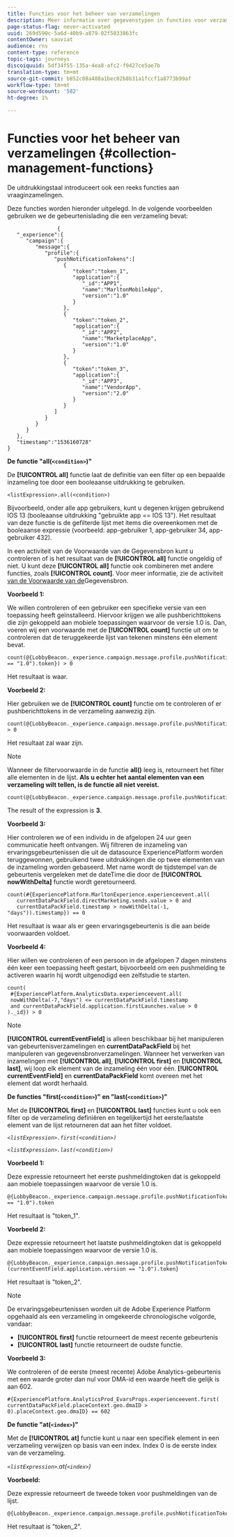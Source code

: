 ```yaml
---
title: Functies voor het beheer van verzamelingen
description: Meer informatie over gegevenstypen in functies voor verzamelingsbeheer
page-status-flag: never-activated
uuid: 269d590c-5a6d-40b9-a879-02f5033863fc
contentOwner: sauviat
audience: rns
content-type: reference
topic-tags: journeys
discoiquuid: 5df34f55-135a-4ea8-afc2-f9427ce5ae7b
translation-type: tm+mt
source-git-commit: b852c08a488a1bec02b8b31a1fccf1a8773b99af
workflow-type: tm+mt
source-wordcount: '582'
ht-degree: 1%

---
```



# Functies voor het beheer van verzamelingen {#collection-management-functions}

De uitdrukkingstaal introduceert ook een reeks functies aan vraaginzamelingen.

Deze functies worden hieronder uitgelegd. In de volgende voorbeelden gebruiken we de gebeurtenislading die een verzameling bevat:

```
                { 
   "_experience":{ 
      "campaign":{ 
         "message":{ 
            "profile":{ 
               "pushNotificationTokens":[ 
                  { 
                     "token":"token_1",
                     "application":{ 
                        "_id":"APP1",
                        "name":"MarltonMobileApp",
                        "version":"1.0"
                     }
                  },
                  { 
                     "token":"token_2",
                     "application":{ 
                        "_id":"APP2",
                        "name":"MarketplaceApp",
                        "version":"1.0"
                     }
                  },
                  { 
                     "token":"token_3",
                     "application":{ 
                        "_id":"APP3",
                        "name":"VendorApp",
                        "version":"2.0"
                     }
                  }
               ]
            }
         }
      }
   },
   "timestamp":"1536160728"
}
```

**De functie &quot;all(`<condition>`)&quot;**

De **[!UICONTROL all]** functie laat de definitie van een filter op een bepaalde inzameling toe door een booleaanse uitdrukking te gebruiken.

```
<listExpression>.all(<condition>)
```

Bijvoorbeeld, onder alle app gebruikers, kunt u degenen krijgen gebruikend IOS 13 (booleaanse uitdrukking &quot;gebruikte app == IOS 13&quot;). Het resultaat van deze functie is de gefilterde lijst met items die overeenkomen met de booleaanse expressie (voorbeeld: app-gebruiker 1, app-gebruiker 34, app-gebruiker 432).

In een activiteit van de Voorwaarde van de Gegevensbron kunt u controleren of is het resultaat van de **[!UICONTROL all]** functie ongeldig of niet. U kunt deze **[!UICONTROL all]** functie ook combineren met andere functies, zoals **[!UICONTROL count]**. Voor meer informatie, zie de activiteit [van de Voorwaarde van de](../building-journeys/condition-activity.md#data_source_condition)Gegevensbron.

**Voorbeeld 1:**

We willen controleren of een gebruiker een specifieke versie van een toepassing heeft geïnstalleerd. Hiervoor krijgen we alle pushberichttokens die zijn gekoppeld aan mobiele toepassingen waarvoor de versie 1.0 is. Dan, voeren wij een voorwaarde met de **[!UICONTROL count]** functie uit om te controleren dat de teruggekeerde lijst van tekenen minstens één element bevat.

```
count(@{LobbyBeacon._experience.campaign.message.profile.pushNotificationTokens.all(currentEventField.application.version == "1.0").token}) > 0
```

Het resultaat is waar.

**Voorbeeld 2:**

Hier gebruiken we de **[!UICONTROL count]** functie om te controleren of er pushberichttokens in de verzameling aanwezig zijn.

```
count(@{LobbyBeacon._experience.campaign.message.profile.pushNotificationTokens.all().token}) > 0
```

Het resultaat zal waar zijn.

<!--Alternatively, you can check if there is no token in the collection:

   ```
   count(@{LobbyBeacon._experience.campaign.message.profile.pushNotificationTokens.all().token}) == 0
   ```

The result will be false.

Here we use the count function in a condition to count the number of push notification tokens in the event.

`count(@{LobbyBeacon._experience.campaign.message.profile.pushNotificationTokens.all().token})`

The result is true.

Note that when the condition in the **all()** function is empty, the filter will return all the elements in the list. Hence, the expression above is equivalent to:

`count(@{LobbyBeacon._experience.campaign.message.profile.pushNotificationTokens.application.name})`

In both cases, the result of the expression is **3**.

A query of experience events recorded on the Adobe Experience Platform may or may not include the current event that triggered the current Journey. This will depend on the relative processing time with which [!DNL Journey Orchestration] sees an event and started evaluating conditions, versus the time it takes for that event to be ingested into the Adobe Experience Platform. For example, when using the .all() syntax to query experience events from the Adobe Experience Platform, we recommend enforcing the exclusion of the current event (by requiring an
earlier timestamp) in order to only consider prior events.-->

>[!NOTE]
>
>Wanneer de filtervoorwaarde in de functie **all()** leeg is, retourneert het filter alle elementen in de lijst. **Als u echter het aantal elementen van een verzameling wilt tellen, is de functie all niet vereist.**


```
count(@{LobbyBeacon._experience.campaign.message.profile.pushNotificationTokens.token})
```

The result of the expression is **3**.

**Voorbeeld 3:**

Hier controleren we of een individu in de afgelopen 24 uur geen communicatie heeft ontvangen. Wij filtreren de inzameling van ervaringsgebeurtenissen die uit de datasource ExperiencePlatform worden teruggewonnen, gebruikend twee uitdrukkingen die op twee elementen van de inzameling worden gebaseerd. Met name wordt de tijdstempel van de gebeurtenis vergeleken met de dateTime die door de **[!UICONTROL nowWithDelta]** functie wordt geretourneerd.

```
count(#{ExperiencePlatform.MarltonExperience.experienceevent.all(
   currentDataPackField.directMarketing.sends.value > 0 and
   currentDataPackField.timestamp > nowWithDelta(-1, "days")).timestamp}) == 0
```

Het resultaat is waar als er geen ervaringsgebeurtenis is die aan beide voorwaarden voldoet.

**Voorbeeld 4:**

Hier willen we controleren of een persoon in de afgelopen 7 dagen minstens één keer een toepassing heeft gestart, bijvoorbeeld om een pushmelding te activeren waarin hij wordt uitgenodigd een zelfstudie te starten.

```
count(
 #{ExperiencePlatform.AnalyticsData.experienceevent.all(
 nowWithDelta(-7,"days") <= currentDataPackField.timestamp
 and currentDataPackField.application.firstLaunches.value > 0
)._id}) > 0
```

<!--**"All + Count" example 4:** here we use the count function in a boolean expression to see if there is push notification tokens in the collection.

`count(@{LobbyBeacon._experience.campaign.message.profile.pushNotificationTokens.all().application.name}) > 0`

The result will be:

`true`

Alternatively, you can check if there is NO token in the collection:

`count(@{LobbyBeacon._experience.campaign.message.profile.pushNotificationTokens.all().application.name}) =0`

The result will be:

`false`-->

>[!NOTE]
>
>**[!UICONTROL currentEventField]** is alleen beschikbaar bij het manipuleren van gebeurtenisverzamelingen en **currentDataPackField**
>bij het manipuleren van gegevensbronverzamelingen. Wanneer het verwerken van inzamelingen met **[!UICONTROL all]**, **[!UICONTROL first]** en **[!UICONTROL last]**, wij
>loop elk element van de inzameling één voor één. **[!UICONTROL currentEventField]** en **currentDataPackField**
>komt overeen met het element dat wordt herhaald.

**De functies &quot;first(`<condition>`)&quot; en &quot;last(`<condition>`)&quot;**

Met de **[!UICONTROL first]** en **[!UICONTROL last]** functies kunt u ook een filter op de verzameling definiëren en tegelijkertijd het eerste/laatste element van de lijst retourneren dat aan het filter voldoet.

_`<listExpression>.first(<condition>)`_

_`<listExpression>.last(<condition>)`_

**Voorbeeld 1:**

Deze expressie retourneert het eerste pushmeldingtoken dat is gekoppeld aan mobiele toepassingen waarvoor de versie 1.0 is.

```
@{LobbyBeacon._experience.campaign.message.profile.pushNotificationTokens.first(currentEventField.application.version == "1.0").token
```

Het resultaat is &quot;token_1&quot;.

**Voorbeeld 2:**

Deze expressie retourneert het laatste pushmeldingtoken dat is gekoppeld aan mobiele toepassingen waarvoor de versie 1.0 is.

```
@{LobbyBeacon._experience.campaign.message.profile.pushNotificationTokens.last&#8203;(currentEventField.application.version == "1.0").token}
```

Het resultaat is &quot;token_2&quot;.

>[!NOTE]
>
>De ervaringsgebeurtenissen worden uit de Adobe Experience Platform opgehaald als een verzameling in omgekeerde chronologische volgorde, vandaar:
>* **[!UICONTROL first]** functie retourneert de meest recente gebeurtenis
>* **[!UICONTROL last]** functie retourneert de oudste functie.


**Voorbeeld 3:**

We controleren of de eerste (meest recente) Adobe Analytics-gebeurtenis met een waarde groter dan nul voor DMA-id een waarde heeft die gelijk is aan 602.

```
#{ExperiencePlatform.AnalyticsProd_EvarsProps.experienceevent.first(
currentDataPackField.placeContext.geo.dmaID > 0).placeContext.geo.dmaID} == 602
```

**De functie &quot;at(`<index>`)&quot;**

Met de **[!UICONTROL at]** functie kunt u naar een specifiek element in een verzameling verwijzen op basis van een index.
Index 0 is de eerste index van de verzameling.

_`<listExpression>`.at(`<index>`)_

**Voorbeeld:**

Deze expressie retourneert de tweede token voor pushmeldingen van de lijst.

```
@{LobbyBeacon._experience.campaign.message.profile.pushNotificationTokens.at(1).token}
```

Het resultaat is &quot;token_2&quot;.